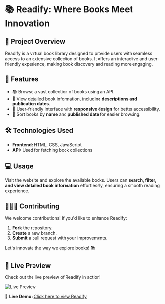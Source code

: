 # 📚 Readify: Where Books Meet Innovation

## 🌟 Project Overview
Readify is a virtual book library designed to provide users with seamless access to an extensive collection of books. It offers an interactive and user-friendly experience, making book discovery and reading more engaging.

## 🔧 Features
- 📚 Browse a vast collection of books using an API.
- 📖 View detailed book information, including **descriptions and publication dates**.
- 🎨 User-friendly interface with **responsive design** for better accessibility.
- 🔄 Sort books by **name** and **published date** for easier browsing.

## 🛠️ Technologies Used
- **Frontend:** HTML, CSS, JavaScript
- **API:** Used for fetching book collections

## 💻 Usage
Visit the website and explore the available books. Users can **search, filter, and view detailed book information** effortlessly, ensuring a smooth reading experience.

## 👨‍👩‍👦 Contributing
We welcome contributions! If you'd like to enhance Readify:
1. **Fork** the repository.
2. **Create** a new branch.
3. **Submit** a pull request with your improvements.

Let's innovate the way we explore books! 📚

## 🎥 Live Preview
Check out the live preview of Readify in action!

![Live Preview](https://yourgifurl.com/live-preview.gif)

🔗 **Live Demo:** [Click here to view Readify](https://yourlivedemolink.com)
